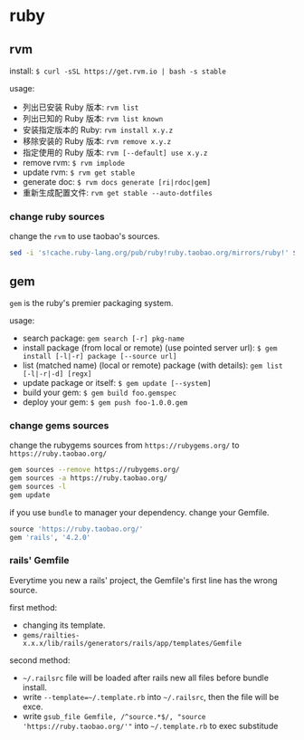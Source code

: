 # ruby

## rvm

install: `$ curl -sSL https://get.rvm.io | bash -s stable`

usage:

* 列出已安装 Ruby 版本: `rvm list`
* 列出已知的 Ruby 版本: `rvm list known`
* 安装指定版本的 Ruby: `rvm install x.y.z`
* 移除安装的 Ruby 版本: `rvm remove x.y.z`
* 指定使用的 Ruby 版本: `rvm [--default] use x.y.z`
* remove rvm: `$ rvm implode`
* update rvm: `$ rvm get stable`
* generate doc: `$ rvm docs generate [ri|rdoc|gem]`
* 重新生成配置文件: `rvm get stable --auto-dotfiles`

### change ruby sources

change the `rvm` to use taobao's sources.

```sh
sed -i 's!cache.ruby-lang.org/pub/ruby!ruby.taobao.org/mirrors/ruby!' $rvm_path/config/db
```

## gem

`gem` is the ruby's premier packaging system.

usage:

* search package: `gem search [-r] pkg-name`
* install package (from local or remote) (use pointed server url): `$ gem install [-l|-r] package [--source url]`
* list (matched name) (local or remote) package (with details): `gem list [-l|-r|-d] [regx]`
* update package or itself: `$ gem update [--system]`
* build your gem: `$ gem build foo.gemspec`
* deploy your gem: `$ gem push foo-1.0.0.gem`

### change gems sources

change the rubygems sources from `https://rubygems.org/` to `https://ruby.taobao.org/`

```sh
gem sources --remove https://rubygems.org/
gem sources -a https://ruby.taobao.org/
gem sources -l
gem update
```

if you use `bundle` to manager your dependency. change your Gemfile.

```ruby
source 'https://ruby.taobao.org/'
gem 'rails', '4.2.0'
```

### rails' Gemfile

Everytime you new a rails' project, the Gemfile's first line has the wrong source.

first method:
* changing its template.
* `gems/railties-x.x.x/lib/rails/generators/rails/app/templates/Gemfile`

second method:
* `~/.railsrc` file will be loaded after rails new all files before bundle install.
* write `--template=~/.template.rb` into `~/.railsrc`, then the file will be exce.
* write `gsub_file Gemfile, /^source.*$/, "source 'https://ruby.taobao.org/'"` into `~/.template.rb` to exec substitude
